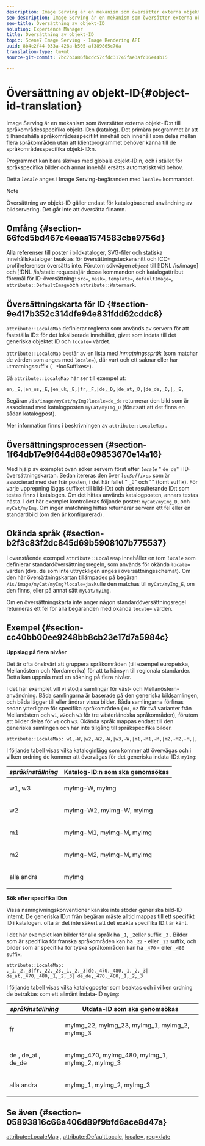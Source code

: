 ```yaml
---
description: Image Serving är en mekanism som översätter externa objekt-ID:n till språkområdesspecifika objekt-ID:n (katalog). Det primära programmet är att tillhandahålla språkområdesspecifikt innehåll och innehåll som delas mellan flera språkområden utan att klientprogrammet behöver känna till de språkområdesspecifika objekt-ID:n.
seo-description: Image Serving är en mekanism som översätter externa objekt-ID:n till språkområdesspecifika objekt-ID:n (katalog). Det primära programmet är att tillhandahålla språkområdesspecifikt innehåll och innehåll som delas mellan flera språkområden utan att klientprogrammet behöver känna till de språkområdesspecifika objekt-ID:n.
seo-title: Översättning av objekt-ID
solution: Experience Manager
title: Översättning av objekt-ID
topic: Scene7 Image Serving - Image Rendering API
uuid: 8b4c2f44-033a-428a-b505-af389865c70a
translation-type: tm+mt
source-git-commit: 7bc7b3a86fbcdc57cfdc31745fae3afc06e44b15

---
```



# Översättning av objekt-ID{#object-id-translation}

Image Serving är en mekanism som översätter externa objekt-ID:n till språkområdesspecifika objekt-ID:n (katalog). Det primära programmet är att tillhandahålla språkområdesspecifikt innehåll och innehåll som delas mellan flera språkområden utan att klientprogrammet behöver känna till de språkområdesspecifika objekt-ID:n.

Programmet kan bara skrivas med globala objekt-ID:n, och i stället för språkspecifika bilder och annat innehåll ersätts automatiskt vid behov.

Detta *`locale`* anges i Image Serving-begäranden med `locale=` kommandot.

>[!NOTE]
>
>Översättning av objekt-ID gäller endast för katalogbaserad användning av bildservering. Det går inte att översätta filnamn.

## Omfång {#section-66fcd5bd467c4eeaa1574583cbe9756d}

Alla referenser till poster i bildkataloger, SVG-filer och statiska innehållskataloger beaktas för översättningsteckensnitt och ICC-profilreferenser översätts inte. Förutom sökvägen *`object`* till [!DNL /is/image] och [!DNL /is/static requests]är dessa kommandon och katalogattribut föremål för ID-översättning: `src=`, `mask=`, `template=`, `defaultImage=`, `attribute::DefaultImage`och `attribute::Watermark`.

## Översättningskarta för ID {#section-9e417b352c314dfe94e831fdd62cddc8}

`attribute::LocaleMap` definierar reglerna som används av servern för att fastställa ID:t för det lokaliserade innehållet, givet som indata till det generiska objektet ID och `locale=` värdet.

`attribute::LocaleMap` består av en lista med *inmatningsspråk* (som matchar de värden som anges med `locale=`), där vart och ett saknar eller har utmatningssuffix ( ` *`locSuffixes`*`).

Så `attribute::LocaleMap` här ser till exempel ut:

`en,_E,|en_us,_E,|en_uk,_E,|fr,_F,|de,_D,|de_at,_D,|de_de,_D,|,_E,`

Begäran `/is/image/myCat/myImg?locale=de_de` returnerar den bild som är associerad med katalogposten `myCat/myImg_D` (förutsatt att det finns en sådan katalogpost).

Mer information finns i beskrivningen av `attribute::LocaleMap` .

## Översättningsprocessen {#section-1f64db17e9f644d88e09853670e14a16}

Med hjälp av exemplet ovan söker servern först efter *`locale`* &quot; `de_de`&quot; i ID-översättningskartan. Sedan itereras den över *`locSuffixes`* som är associerad med den här posten, i det här fallet &quot; `_D`&quot; och &quot;&quot; (tomt suffix). För varje upprepning läggs suffixet till bild-ID:t och det resulterande ID:t som testas finns i katalogen. Om det hittas används katalogposten, annars testas nästa. I det här exemplet kontrolleras följande poster: `myCat/myImg_D`, och `myCat/myImg`. Om ingen matchning hittas returnerar servern ett fel eller en standardbild (om den är konfigurerad).

## Okända språk {#section-b2f3c83f2dc845d69b5908107b775537}

I ovanstående exempel `attribute::LocaleMap` innehåller en tom *`locale`* som definierar standardöversättningsregeln, som används för okända `locale=` värden (dvs. de som inte uttryckligen anges i översättningsschemat). Om den här översättningskartan tillämpades på begäran `/is/image/myCat/myImg?locale=ja`skulle den matchas till `myCat/myImg_E`, om den finns, eller på annat sätt `myCat/myImg`.

Om en översättningskarta inte anger någon standardöversättningsregel returneras ett fel för alla begäranden med okända `locale=` värden.

## Exempel {#section-cc40bb00ee9248bb8cb23e17d7a5984c}

**Uppslag på flera nivåer**

Det är ofta önskvärt att gruppera språkområden (till exempel europeiska, Mellanöstern och Nordamerika) för att ta hänsyn till regionala standarder. Detta kan uppnås med en sökning på flera nivåer.

I det här exemplet vill vi stödja samlingar för väst- och Mellanöstern-användning. Båda samlingarna är baserade på den generiska bildsamlingen, och båda lägger till eller ändrar vissa bilder. Båda samlingarna förfinas sedan ytterligare för specifika språkområden ( `m1`, `m2` för två varianter från Mellanöstern och `w1`, `w2`och `w3` för tre västerländska språkområden), förutom att bilder delas för `w1` och `w3`. Okända språk mappas endast till den generiska samlingen och har inte tillgång till språkspecifika bilder.

`attribute::LocaleMap: w1,-W,|w2,-W2,-W,|w3,-W,|m1,-M1,-M,|m2,-M2,-M,|,`

I följande tabell visas vilka kataloginlägg som kommer att övervägas och i vilken ordning de kommer att övervägas för det generiska indata-ID:t `myImg`:

<table id="table_97EB13E3DB9B48D3A4184D5ECC8E9F86"> 
 <thead> 
  <tr> 
   <th class="entry"> <b> <i>språkinställning</i></b> </th> 
   <th class="entry"> <b>Katalog-ID:n som ska genomsökas</b> </th> 
  </tr> 
 </thead>
 <tbody> 
  <tr> 
   <td> <p> <span class="codeph"> w1, w3 </span> </p> </td> 
   <td> <p> <span class="codeph"> myImg-W, myImg </span> </p> </td> 
  </tr> 
  <tr> 
   <td> <p> <span class="codeph"> w2 </span> </p> </td> 
   <td> <p> <span class="codeph"> myImg-W2, myImg-W, myImg </span> </p> </td> 
  </tr> 
  <tr> 
   <td> <p> <span class="codeph"> m1 </span> </p> </td> 
   <td> <p> <span class="codeph"> myImg-M1, myImg-M, myImg </span> </p> </td> 
  </tr> 
  <tr> 
   <td> <p> <span class="codeph"> m2 </span> </p> </td> 
   <td> <p> <span class="codeph"> myImg-M2, myImg-M, myImg </span> </p> </td> 
  </tr> 
  <tr> 
   <td> <p>alla andra </p> </td> 
   <td> <p> <span class="codeph"> myImg </span> </p> </td> 
  </tr> 
 </tbody> 
</table>

**Sök efter specifika ID:n**

Vissa namngivningskonventioner kanske inte stöder generiska bild-ID internt. De generiska ID:n från begäran måste alltid mappas till ett specifikt ID i katalogen. ofta är det inte säkert att det exakta specifika ID:t är känt.

I det här exemplet kan bilder för alla språk ha `_1`, `_2`eller suffix `_3` . Bilder som är specifika för franska språkområden kan ha `_22` - eller `_23` suffix, och bilder som är specifika för tyska språkområden kan ha `_470` - eller `_480` suffix.

`attribute::LocaleMap: ,_1,_2,_3|fr,_22,_23,_1,_2,_3|de,_470,_480,_1,_2,_3| de_at,_470,_480,_1,_2,_3| de_de,_470,_480,_1,_2,_3`

I följande tabell visas vilka katalogposter som beaktas och i vilken ordning de betraktas som ett allmänt indata-ID `myImg`:

<table id="table_A7EE4AA0F1C24284B83CC4B40622D24F"> 
 <thead> 
  <tr> 
   <th class="entry"> <b> <i>språkinställning</i></b> </th> 
   <th class="entry"> <b>Utdata-ID som ska genomsökas</b> </th> 
  </tr> 
 </thead>
 <tbody> 
  <tr> 
   <td> <p> <span class="codeph"> fr </span> </p> </td> 
   <td> <p> <span class="codeph"> myImg_22, myImg_23, myImg_1, myImg_2, myImg_3 </span> </p> </td> 
  </tr> 
  <tr> 
   <td> <p> <span class="codeph"> de </span>, <span class="codeph"> de_at </span>, <span class="codeph"> de_de </span> </p> </td> 
   <td> <p> <span class="codeph"> myImg_470, myImg_480, myImg_1, myImg_2, myImg_3 </span> </p> </td> 
  </tr> 
  <tr> 
   <td> <p>alla andra </p> </td> 
   <td> <p> <span class="codeph"> myImg_1, myImg_2, myImg_3 </span> </p> </td> 
  </tr> 
 </tbody> 
</table>

## Se även {#section-05893816c66a406d89f9bfd6ace8d47a}

[attribute::LocaleMap](../../../../../is-api/image-catalog/image-serving-api-ref/c-image-catalog-reference/c-attributes-reference/r-localemap.md#reference-49bbf598f8ea47c3a563755cef306318) , [attribute::DefaultLocale](../../../../../is-api/image-catalog/image-serving-api-ref/c-image-catalog-reference/c-attributes-reference/r-defaultlocale.md#reference-69462ad9923f464f80c2c012342a6b6b), [locale=](../../../../../is-api/http-ref/image-serving-api-ref/c-http-protocol-reference/c-command-reference/r-locale.md#reference-8a846b2fbc004a12821b956ed3b25cfb), [req=xlate](../../../../../is-api/http-ref/image-serving-api-ref/c-http-protocol-reference/c-command-reference/r-req/r-req.md#reference-907cdb4a97034db7ad94695f25552e76)
